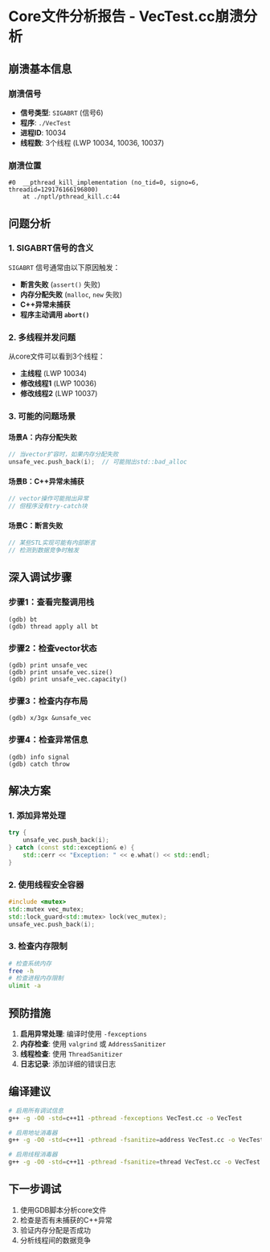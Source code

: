 # Core文件分析报告 - VecTest.cc崩溃分析

## 崩溃基本信息

### 崩溃信号
- **信号类型**: `SIGABRT` (信号6)
- **程序**: `./VecTest`
- **进程ID**: 10034
- **线程数**: 3个线程 (LWP 10034, 10036, 10037)

### 崩溃位置
```
#0  __pthread_kill_implementation (no_tid=0, signo=6, threadid=129176166196800) 
    at ./nptl/pthread_kill.c:44
```

## 问题分析

### 1. SIGABRT信号的含义
`SIGABRT` 信号通常由以下原因触发：
- **断言失败** (`assert()` 失败)
- **内存分配失败** (`malloc`, `new` 失败)
- **C++异常未捕获**
- **程序主动调用 `abort()`**

### 2. 多线程并发问题
从core文件可以看到3个线程：
- **主线程** (LWP 10034)
- **修改线程1** (LWP 10036) 
- **修改线程2** (LWP 10037)

### 3. 可能的问题场景

#### 场景A：内存分配失败
```cpp
// 当vector扩容时，如果内存分配失败
unsafe_vec.push_back(i);  // 可能抛出std::bad_alloc
```

#### 场景B：C++异常未捕获
```cpp
// vector操作可能抛出异常
// 但程序没有try-catch块
```

#### 场景C：断言失败
```cpp
// 某些STL实现可能有内部断言
// 检测到数据竞争时触发
```

## 深入调试步骤

### 步骤1：查看完整调用栈
```gdb
(gdb) bt
(gdb) thread apply all bt
```

### 步骤2：检查vector状态
```gdb
(gdb) print unsafe_vec
(gdb) print unsafe_vec.size()
(gdb) print unsafe_vec.capacity()
```

### 步骤3：检查内存布局
```gdb
(gdb) x/3gx &unsafe_vec
```

### 步骤4：检查异常信息
```gdb
(gdb) info signal
(gdb) catch throw
```

## 解决方案

### 1. 添加异常处理
```cpp
try {
    unsafe_vec.push_back(i);
} catch (const std::exception& e) {
    std::cerr << "Exception: " << e.what() << std::endl;
}
```

### 2. 使用线程安全容器
```cpp
#include <mutex>
std::mutex vec_mutex;
std::lock_guard<std::mutex> lock(vec_mutex);
unsafe_vec.push_back(i);
```

### 3. 检查内存限制
```bash
# 检查系统内存
free -h
# 检查进程内存限制
ulimit -a
```

## 预防措施

1. **启用异常处理**: 编译时使用 `-fexceptions`
2. **内存检查**: 使用 `valgrind` 或 `AddressSanitizer`
3. **线程检查**: 使用 `ThreadSanitizer`
4. **日志记录**: 添加详细的错误日志

## 编译建议

```bash
# 启用所有调试信息
g++ -g -O0 -std=c++11 -pthread -fexceptions VecTest.cc -o VecTest

# 启用地址消毒器
g++ -g -O0 -std=c++11 -pthread -fsanitize=address VecTest.cc -o VecTest

# 启用线程消毒器
g++ -g -O0 -std=c++11 -pthread -fsanitize=thread VecTest.cc -o VecTest
```

## 下一步调试

1. 使用GDB脚本分析core文件
2. 检查是否有未捕获的C++异常
3. 验证内存分配是否成功
4. 分析线程间的数据竞争 